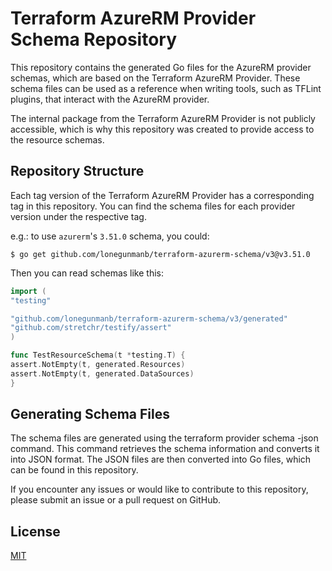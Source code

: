 # Terraform AzureRM Provider Schema Repository

This repository contains the generated Go files for the AzureRM provider schemas, which are based on the Terraform AzureRM Provider. These schema files can be used as a reference when writing tools, such as TFLint plugins, that interact with the AzureRM provider.

The internal package from the Terraform AzureRM Provider is not publicly accessible, which is why this repository was created to provide access to the resource schemas.

## Repository Structure

Each tag version of the Terraform AzureRM Provider has a corresponding tag in this repository. You can find the schema files for each provider version under the respective tag.

e.g.: to use `azurerm`'s `3.51.0` schema, you could:

```shell
$ go get github.com/lonegunmanb/terraform-azurerm-schema/v3@v3.51.0
```

Then you can read schemas like this:

```go
import (
"testing"

"github.com/lonegunmanb/terraform-azurerm-schema/v3/generated"
"github.com/stretchr/testify/assert"
)

func TestResourceSchema(t *testing.T) {
assert.NotEmpty(t, generated.Resources)
assert.NotEmpty(t, generated.DataSources)
}
```

## Generating Schema Files

The schema files are generated using the terraform provider schema -json command. This command retrieves the schema information and converts it into JSON format. The JSON files are then converted into Go files, which can be found in this repository.

If you encounter any issues or would like to contribute to this repository, please submit an issue or a pull request on GitHub.

## License

[MIT](LICENSE)
